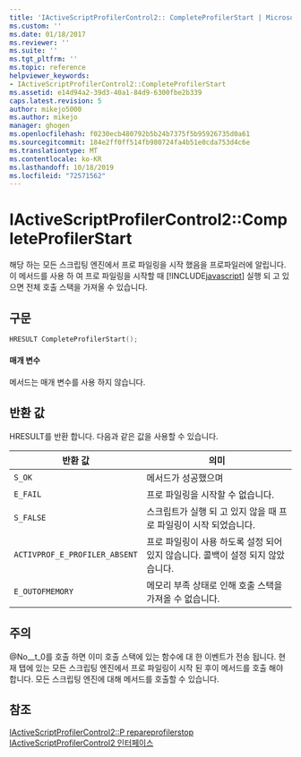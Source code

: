 ```yaml
---
title: 'IActiveScriptProfilerControl2:: CompleteProfilerStart | Microsoft Docs'
ms.custom: ''
ms.date: 01/18/2017
ms.reviewer: ''
ms.suite: ''
ms.tgt_pltfrm: ''
ms.topic: reference
helpviewer_keywords:
- IActiveScriptProfilerControl2::CompleteProfilerStart
ms.assetid: e14d94a2-39d3-40a1-84d9-6300fbe2b339
caps.latest.revision: 5
author: mikejo5000
ms.author: mikejo
manager: ghogen
ms.openlocfilehash: f0230ecb480792b5b24b7375f5b95926735d0a61
ms.sourcegitcommit: 184e2ff0ff514fb980724fa4b51e0cda753d4c6e
ms.translationtype: MT
ms.contentlocale: ko-KR
ms.lasthandoff: 10/18/2019
ms.locfileid: "72571562"
---
```

# <a name="iactivescriptprofilercontrol2completeprofilerstart"></a>IActiveScriptProfilerControl2::CompleteProfilerStart
해당 하는 모든 스크립팅 엔진에서 프로 파일링을 시작 했음을 프로파일러에 알립니다. 이 메서드를 사용 하 여 프로 파일링을 시작할 때 [!INCLUDE[javascript](../../javascript/includes/javascript-md.md)] 실행 되 고 있으면 전체 호출 스택을 가져올 수 있습니다.  
  
## <a name="syntax"></a>구문  
  
```cpp
HRESULT CompleteProfilerStart();  
```  
  
#### <a name="parameters"></a>매개 변수  
 메서드는 매개 변수를 사용 하지 않습니다.  
  
## <a name="return-value"></a>반환 값  
 HRESULT를 반환 합니다. 다음과 같은 값을 사용할 수 있습니다.  
  
|반환 값|의미|  
|------------------|-------------|  
|`S_OK`|메서드가 성공했으며|  
|`E_FAIL`|프로 파일링을 시작할 수 없습니다.|  
|`S_FALSE`|스크립트가 실행 되 고 있지 않을 때 프로 파일링이 시작 되었습니다.|  
|`ACTIVPROF_E_PROFILER_ABSENT`|프로 파일링이 사용 하도록 설정 되어 있지 않습니다. 콜백이 설정 되지 않았습니다.|  
|`E_OUTOFMEMORY`|메모리 부족 상태로 인해 호출 스택을 가져올 수 없습니다.|  
  
## <a name="remarks"></a>주의  
 @No__t_0를 호출 하면 이미 호출 스택에 있는 함수에 대 한 이벤트가 전송 됩니다. 현재 탭에 있는 모든 스크립팅 엔진에서 프로 파일링이 시작 된 후이 메서드를 호출 해야 합니다. 모든 스크립팅 엔진에 대해 메서드를 호출할 수 있습니다.  
  
## <a name="see-also"></a>참조  
 [IActiveScriptProfilerControl2::P repareprofilerstop](../../winscript/reference/iactivescriptprofilercontrol2-prepareprofilerstop.md)    
 [IActiveScriptProfilerControl2 인터페이스](../../winscript/reference/iactivescriptprofilercontrol2-interface.md)